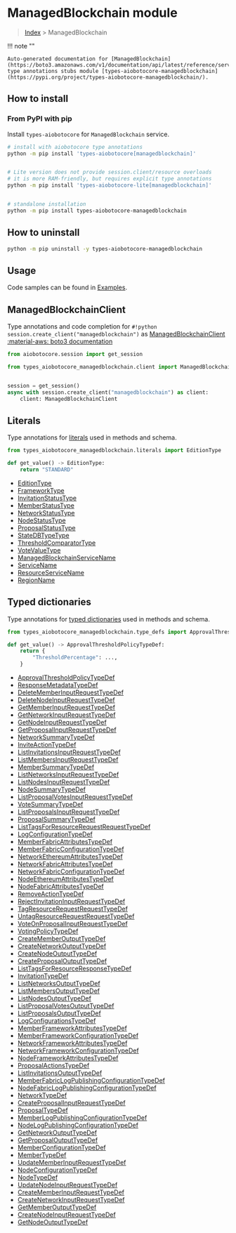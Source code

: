 # ManagedBlockchain module

> [Index](../README.md) > ManagedBlockchain


!!! note ""

    Auto-generated documentation for [ManagedBlockchain](https://boto3.amazonaws.com/v1/documentation/api/latest/reference/services/managedblockchain.html#ManagedBlockchain)
    type annotations stubs module [types-aiobotocore-managedblockchain](https://pypi.org/project/types-aiobotocore-managedblockchain/).

## How to install



### From PyPI with pip

Install `types-aiobotocore` for `ManagedBlockchain` service.

```bash
# install with aiobotocore type annotations
python -m pip install 'types-aiobotocore[managedblockchain]'


# Lite version does not provide session.client/resource overloads
# it is more RAM-friendly, but requires explicit type annotations
python -m pip install 'types-aiobotocore-lite[managedblockchain]'


# standalone installation
python -m pip install types-aiobotocore-managedblockchain
```



## How to uninstall

```bash
python -m pip uninstall -y types-aiobotocore-managedblockchain
```

## Usage

Code samples can be found in [Examples](./usage.md).

## ManagedBlockchainClient

Type annotations and code completion for  `#!python session.create_client("managedblockchain")` as [ManagedBlockchainClient](./client.md)
[:material-aws: boto3 documentation](https://boto3.amazonaws.com/v1/documentation/api/latest/reference/services/managedblockchain.html#ManagedBlockchain.Client)

```python title="Usage example"
from aiobotocore.session import get_session

from types_aiobotocore_managedblockchain.client import ManagedBlockchainClient


session = get_session()
async with session.create_client("managedblockchain") as client:
    client: ManagedBlockchainClient
```








## Literals

Type annotations for [literals](./literals.md) used in methods and schema.

```python title="Usage example"
from types_aiobotocore_managedblockchain.literals import EditionType

def get_value() -> EditionType:
    return "STANDARD"
```

- [EditionType](./literals.md#editiontype)
- [FrameworkType](./literals.md#frameworktype)
- [InvitationStatusType](./literals.md#invitationstatustype)
- [MemberStatusType](./literals.md#memberstatustype)
- [NetworkStatusType](./literals.md#networkstatustype)
- [NodeStatusType](./literals.md#nodestatustype)
- [ProposalStatusType](./literals.md#proposalstatustype)
- [StateDBTypeType](./literals.md#statedbtypetype)
- [ThresholdComparatorType](./literals.md#thresholdcomparatortype)
- [VoteValueType](./literals.md#votevaluetype)
- [ManagedBlockchainServiceName](./literals.md#managedblockchainservicename)
- [ServiceName](./literals.md#servicename)
- [ResourceServiceName](./literals.md#resourceservicename)
- [RegionName](./literals.md#regionname)




## Typed dictionaries

Type annotations for [typed dictionaries](./type_defs.md) used in methods and schema.

```python title="Usage example"
from types_aiobotocore_managedblockchain.type_defs import ApprovalThresholdPolicyTypeDef

def get_value() -> ApprovalThresholdPolicyTypeDef:
    return {
        "ThresholdPercentage": ...,
    }
```

- [ApprovalThresholdPolicyTypeDef](./type_defs.md#approvalthresholdpolicytypedef)
- [ResponseMetadataTypeDef](./type_defs.md#responsemetadatatypedef)
- [DeleteMemberInputRequestTypeDef](./type_defs.md#deletememberinputrequesttypedef)
- [DeleteNodeInputRequestTypeDef](./type_defs.md#deletenodeinputrequesttypedef)
- [GetMemberInputRequestTypeDef](./type_defs.md#getmemberinputrequesttypedef)
- [GetNetworkInputRequestTypeDef](./type_defs.md#getnetworkinputrequesttypedef)
- [GetNodeInputRequestTypeDef](./type_defs.md#getnodeinputrequesttypedef)
- [GetProposalInputRequestTypeDef](./type_defs.md#getproposalinputrequesttypedef)
- [NetworkSummaryTypeDef](./type_defs.md#networksummarytypedef)
- [InviteActionTypeDef](./type_defs.md#inviteactiontypedef)
- [ListInvitationsInputRequestTypeDef](./type_defs.md#listinvitationsinputrequesttypedef)
- [ListMembersInputRequestTypeDef](./type_defs.md#listmembersinputrequesttypedef)
- [MemberSummaryTypeDef](./type_defs.md#membersummarytypedef)
- [ListNetworksInputRequestTypeDef](./type_defs.md#listnetworksinputrequesttypedef)
- [ListNodesInputRequestTypeDef](./type_defs.md#listnodesinputrequesttypedef)
- [NodeSummaryTypeDef](./type_defs.md#nodesummarytypedef)
- [ListProposalVotesInputRequestTypeDef](./type_defs.md#listproposalvotesinputrequesttypedef)
- [VoteSummaryTypeDef](./type_defs.md#votesummarytypedef)
- [ListProposalsInputRequestTypeDef](./type_defs.md#listproposalsinputrequesttypedef)
- [ProposalSummaryTypeDef](./type_defs.md#proposalsummarytypedef)
- [ListTagsForResourceRequestRequestTypeDef](./type_defs.md#listtagsforresourcerequestrequesttypedef)
- [LogConfigurationTypeDef](./type_defs.md#logconfigurationtypedef)
- [MemberFabricAttributesTypeDef](./type_defs.md#memberfabricattributestypedef)
- [MemberFabricConfigurationTypeDef](./type_defs.md#memberfabricconfigurationtypedef)
- [NetworkEthereumAttributesTypeDef](./type_defs.md#networkethereumattributestypedef)
- [NetworkFabricAttributesTypeDef](./type_defs.md#networkfabricattributestypedef)
- [NetworkFabricConfigurationTypeDef](./type_defs.md#networkfabricconfigurationtypedef)
- [NodeEthereumAttributesTypeDef](./type_defs.md#nodeethereumattributestypedef)
- [NodeFabricAttributesTypeDef](./type_defs.md#nodefabricattributestypedef)
- [RemoveActionTypeDef](./type_defs.md#removeactiontypedef)
- [RejectInvitationInputRequestTypeDef](./type_defs.md#rejectinvitationinputrequesttypedef)
- [TagResourceRequestRequestTypeDef](./type_defs.md#tagresourcerequestrequesttypedef)
- [UntagResourceRequestRequestTypeDef](./type_defs.md#untagresourcerequestrequesttypedef)
- [VoteOnProposalInputRequestTypeDef](./type_defs.md#voteonproposalinputrequesttypedef)
- [VotingPolicyTypeDef](./type_defs.md#votingpolicytypedef)
- [CreateMemberOutputTypeDef](./type_defs.md#creatememberoutputtypedef)
- [CreateNetworkOutputTypeDef](./type_defs.md#createnetworkoutputtypedef)
- [CreateNodeOutputTypeDef](./type_defs.md#createnodeoutputtypedef)
- [CreateProposalOutputTypeDef](./type_defs.md#createproposaloutputtypedef)
- [ListTagsForResourceResponseTypeDef](./type_defs.md#listtagsforresourceresponsetypedef)
- [InvitationTypeDef](./type_defs.md#invitationtypedef)
- [ListNetworksOutputTypeDef](./type_defs.md#listnetworksoutputtypedef)
- [ListMembersOutputTypeDef](./type_defs.md#listmembersoutputtypedef)
- [ListNodesOutputTypeDef](./type_defs.md#listnodesoutputtypedef)
- [ListProposalVotesOutputTypeDef](./type_defs.md#listproposalvotesoutputtypedef)
- [ListProposalsOutputTypeDef](./type_defs.md#listproposalsoutputtypedef)
- [LogConfigurationsTypeDef](./type_defs.md#logconfigurationstypedef)
- [MemberFrameworkAttributesTypeDef](./type_defs.md#memberframeworkattributestypedef)
- [MemberFrameworkConfigurationTypeDef](./type_defs.md#memberframeworkconfigurationtypedef)
- [NetworkFrameworkAttributesTypeDef](./type_defs.md#networkframeworkattributestypedef)
- [NetworkFrameworkConfigurationTypeDef](./type_defs.md#networkframeworkconfigurationtypedef)
- [NodeFrameworkAttributesTypeDef](./type_defs.md#nodeframeworkattributestypedef)
- [ProposalActionsTypeDef](./type_defs.md#proposalactionstypedef)
- [ListInvitationsOutputTypeDef](./type_defs.md#listinvitationsoutputtypedef)
- [MemberFabricLogPublishingConfigurationTypeDef](./type_defs.md#memberfabriclogpublishingconfigurationtypedef)
- [NodeFabricLogPublishingConfigurationTypeDef](./type_defs.md#nodefabriclogpublishingconfigurationtypedef)
- [NetworkTypeDef](./type_defs.md#networktypedef)
- [CreateProposalInputRequestTypeDef](./type_defs.md#createproposalinputrequesttypedef)
- [ProposalTypeDef](./type_defs.md#proposaltypedef)
- [MemberLogPublishingConfigurationTypeDef](./type_defs.md#memberlogpublishingconfigurationtypedef)
- [NodeLogPublishingConfigurationTypeDef](./type_defs.md#nodelogpublishingconfigurationtypedef)
- [GetNetworkOutputTypeDef](./type_defs.md#getnetworkoutputtypedef)
- [GetProposalOutputTypeDef](./type_defs.md#getproposaloutputtypedef)
- [MemberConfigurationTypeDef](./type_defs.md#memberconfigurationtypedef)
- [MemberTypeDef](./type_defs.md#membertypedef)
- [UpdateMemberInputRequestTypeDef](./type_defs.md#updatememberinputrequesttypedef)
- [NodeConfigurationTypeDef](./type_defs.md#nodeconfigurationtypedef)
- [NodeTypeDef](./type_defs.md#nodetypedef)
- [UpdateNodeInputRequestTypeDef](./type_defs.md#updatenodeinputrequesttypedef)
- [CreateMemberInputRequestTypeDef](./type_defs.md#creatememberinputrequesttypedef)
- [CreateNetworkInputRequestTypeDef](./type_defs.md#createnetworkinputrequesttypedef)
- [GetMemberOutputTypeDef](./type_defs.md#getmemberoutputtypedef)
- [CreateNodeInputRequestTypeDef](./type_defs.md#createnodeinputrequesttypedef)
- [GetNodeOutputTypeDef](./type_defs.md#getnodeoutputtypedef)

